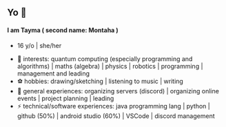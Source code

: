 ## Yo 👾

#### I am Tayma ( second name: Montaha )
* 16 y/o | she/her

- 🔭 interests: quantum computing (especially programming and algorithms) | maths (algebra) | physics | robotics | programming | management and leading
- ⚽ hobbies: drawing/sketching | listening to music | writing
- 💼 general experiences: organizing servers (discord) | organizing online events | project planning | leading
- ⚡ technical/software experiences: java programming lang | python | github (50%) | android studio (60%) | VSCode | discord management
